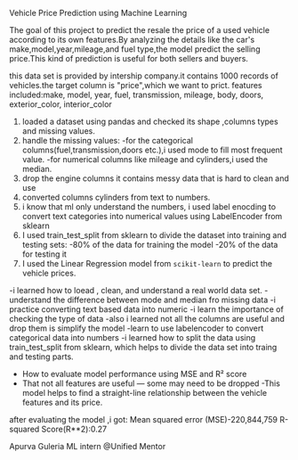 <!-- project Title: -->
 Vehicle Price Prediction using Machine Learning

<!-- Objective: -->
The goal of this project to predict the resale the price of a used vehicle according to its own features.By analyzing the details like the car's make,model,year,mileage,and fuel type,the model predict the selling price.This kind of prediction is useful for both sellers and buyers.


<!-- Dataset Infromation: -->
this data set is provided by intership company.it contains 1000 records of vehicles.the target column is "price",which we want to prict.
features included:make, model, year, fuel, transmission, mileage, body, doors, exterior_color, interior_color

<!-- Steps followed by me: -->
1. loaded a dataset using pandas and checked its shape ,columns types and missing values.
2. handle the missing values:
  -for the categorical columns(fuel,transmission,doors etc.),i used mode to fill most frequent value.
  -for numerical columns like mileage and cylinders,i used the median.
3. drop the engine columns it contains messy data that is hard to clean and use
4. converted columns cylinders from text to numbers.
5. i know that ml only understand the numbers, i used label enocding to convert text categories into numerical values using LabelEncoder from sklearn
6. I used train_test_split from sklearn to divide the dataset into training and testing sets:
-80% of the data for training the model
-20% of the data for testing it
7. I used the Linear Regression model from `scikit-learn` to predict the vehicle prices. 

<!-- what i learned: -->
-i learned how to loead , clean, and understand a real world data set.
-understand the difference between mode and median fro missing data
-i practice converting text based data into numeric
-i learn the importance of checking the type of data 
-also i learned not all the columns are useful and drop them is simplify the model
-learn to use labelencoder to convert categorical data into numbers 
-i learned how to split the data using train_test_split from sklearn, which helps to divide the data set into traing and testing parts.
- How to evaluate model performance using MSE and R² score
- That not all features are useful — some may need to be dropped
-This model helps to find a straight-line relationship between the vehicle features and its price.

<!-- result -->
after evaluating the model ,i got:
Mean squared error (MSE)-220,844,759
R-squared Score(R**2):0.27


<!-- Author -->
Apurva Guleria
ML intern @Unified Mentor



